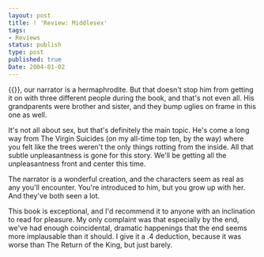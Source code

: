 ```yaml
---
layout: post
title: ! 'Review: Middlesex'
tags:
- Reviews
status: publish
type: post
published: true
Date: 2004-01-02
---
```

{{<amzn asin="https://a.co/d/7pzupWu" title="In Middlesex">}}, our narrator is a hermaphrodite.  But that doesn't stop him from getting it on with three different people during the book, and that's not even all.  His grandparents were brother and sister, and they bump uglies on frame in this one as well.

It's not all about sex, but that's definitely the main topic.  He's come a long way from The Virgin Suicides (on my all-time top ten, by the way) where you felt like the trees weren't the only things rotting from the inside.  All that subtle unpleasantness is gone for this story.  We'll be getting all the unpleasantness front and center this time.

The narrator is a wonderful creation, and the characters seem as real as any you'll encounter.  You're introduced to him, but you grow up with her.  And they've both seen a lot.

This book is exceptional, and I'd recommend it to anyone with an inclination to read for pleasure.  My only complaint was that especially by the end, we've had enough coincidental, dramatic happenings that the end seems more implausable than it should.  I give it a .4 deduction, because it was worse than The Return of the King, but just barely.
